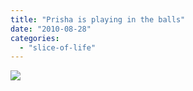 ```yaml
---
title: "Prisha is playing in the balls"
date: "2010-08-28"
categories: 
  - "slice-of-life"
---
```


![](https://prachi.net/wp-content/uploads/2010/12/IMG_6885.jpg)
